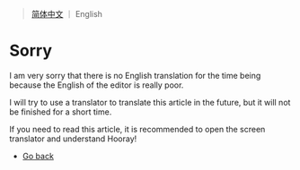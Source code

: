 > [简体中文](README.md) ｜ English

# Sorry

I am very sorry that there is no English translation for the time being because the English of the editor is really poor.

I will try to use a translator to translate this article in the future, but it will not be finished for a short time.

If you need to read this article, it is recommended to open the screen translator and understand Hooray!

- [Go back](README.md)
